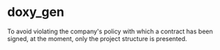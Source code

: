 # doxy_gen

To avoid violating the company's policy with which a contract has been signed, at the moment, only the project structure is presented.
